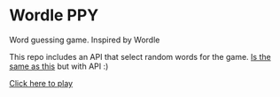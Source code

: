 # Wordle PPY
Word guessing game. Inspired by Wordle

This repo includes an API that select random words for the game. 
[Is the same as this](https://github.com/matisanabria/wordleppy) but with API :)


[Click here to play](https://matisanabria.github.io/Wordle-Api-PPY/)
